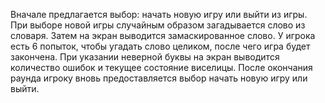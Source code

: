 Вначале предлагается выбор: начать новую игру или выйти из игры.
При выборе новой игры случайным образом загадывается слово из словаря.
Затем на экран выводится замаскированное слово.
У игрока есть 6 попыток, чтобы угадать слово целиком, после чего игра будет закончена.
При указании неверной буквы на экран выводится количество ошибок и текущее состояние виселицы.
После окончания раунда игроку вновь предоставляется выбор начать новую игру или выйти.
